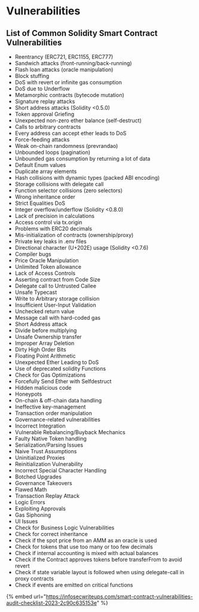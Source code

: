 # Vulnerabilities

## **List of Common Solidity Smart Contract Vulnerabilities** <a href="#id-533c" id="id-533c"></a>

* Reentrancy (ERC721, ERC1155, ERC777)
* Sandwich attacks (front-running/back-running)
* Flash loan attacks (oracle manipulation)
* Block stuffing
* DoS with revert or infinite gas consumption
* DoS due to Underflow
* Metamorphic contracts (bytecode mutation)
* Signature replay attacks
* Short address attacks (Solidity <0.5.0)
* Token approval Griefing
* Unexpected non-zero ether balance (self-destruct)
* Calls to arbitrary contracts
* Every address can accept ether leads to DoS
* Force-feeding attacks
* Weak on-chain randomness (prevrandao)
* Unbounded loops (pagination)
* Unbounded gas consumption by returning a lot of data
* Default Enum values
* Duplicate array elements
* Hash collisions with dynamic types (packed ABI encoding)
* Storage collisions with delegate call
* Function selector collisions (zero selectors)
* Wrong inheritance order
* Strict Equalities DoS
* Integer overflow/underflow (Solidity <0.8.0)
* Lack of precision in calculations
* Access control via tx.origin
* Problems with ERC20 decimals
* Mis-initialization of contracts (ownership/proxy)
* Private key leaks in .env files
* Directional character (U+202E) usage (Solidity <0.7.6)
* Compiler bugs
* Price Oracle Manipulation
* Unlimited Token allowance
* Lack of Access Controls
* Asserting contract from Code Size
* Delegate call to Untrusted Callee
* Unsafe Typecast
* Write to Arbitrary storage collision
* Insufficient User-Input Validation
* Unchecked return value
* Message call with hard-coded gas
* Short Address attack
* Divide before multiplying
* Unsafe Ownership transfer
* Improper Array Deletion
* Dirty High Order Bits
* Floating Point Arithmetic
* Unexpected Ether Leading to DoS
* Use of deprecated solidity Functions
* Check for Gas Optimizations
* Forcefully Send Ether with Selfdestruct
* Hidden malicious code
* Honeypots
* On-chain & off-chain data handling
* Ineffective key-management
* Transaction order manipulation
* Governance-related vulnerabilities
* Incorrect Integration
* Vulnerable Rebalancing/Buyback Mechanics
* Faulty Native Token handling
* Serialization/Parsing Issues
* Naive Trust Assumptions
* Uninitialized Proxies
* Reinitialization Vulnerability
* Incorrect Special Character Handling
* Botched Upgrades
* Governance Takeovers
* Flawed Math
* Transaction Replay Attack
* Logic Errors
* Exploiting Approvals
* Gas Siphoning
* UI Issues
* Check for Business Logic Vulnerabilities
* Check for correct inheritance
* Check if the spot price from an AMM as an oracle is used
* Check for tokens that use too many or too few decimals
* Check if internal accounting is mixed with actual balances
* Check if the Contract approves tokens before transferFrom to avoid revert
* Check if state variable layout is followed when using delegate-call in proxy contracts
* Check if events are emitted on critical functions

{% embed url="https://infosecwriteups.com/smart-contract-vulnerabilities-audit-checklist-2023-2c90c635153e" %}
